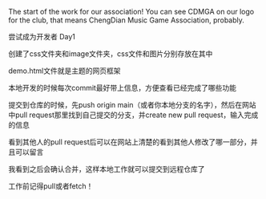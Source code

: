 The start of the work for our association!
You can see CDMGA on our logo for the club, that means ChengDian Music Game Association, probably.

尝试成为开发者 Day1

创建了css文件夹和image文件夹，css文件和图片分别存放在其中

demo.html文件就是主题的网页框架

本地开发的时候每次commit最好带上信息，方便查看已经完成了哪些功能

提交到仓库的时候，先push origin main（或者你本地分支的名字），然后在网站中pull request那里找到自己提交的分支，并create new pull request，输入完成的信息

看到其他人的pull request后可以在网站上清楚的看到其他人修改了哪一部分，并且可以留言

我看到之后会确认合并，这样本地工作就可以提交到远程仓库了

工作前记得pull或者fetch！